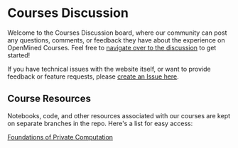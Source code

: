 # Courses Discussion

Welcome to the Courses Discussion board, where our community can post any questions, comments, or feedback they have about the experience on OpenMined Courses. Feel free to [navigate over to the discussion](https://github.com/OpenMined/courses/discussions) to get started!

If you have technical issues with the website itself, or want to provide feedback or feature requests, please [create an Issue here](https://github.com/OpenMined/openmined/issues). 

## Course Resources

Notebooks, code, and other resources associated with our courses are kept on separate branches in the repo. Here's a list for easy access:

[Foundations of Private Computation](https://github.com/OpenMined/courses/tree/foundations-of-private-computation)

